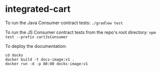 # integrated-cart

To run the Java Consumer contract tests:
`./gradlew test`

To run the JS Consumer contract tests from the repo's root directory:
`npm test --prefix cartJsConsumer`

To deploy the documentation:
```
cd docks
docker build -t docs-image:v1 .
docker run -d -p 80:80 docks-image:v1
```
